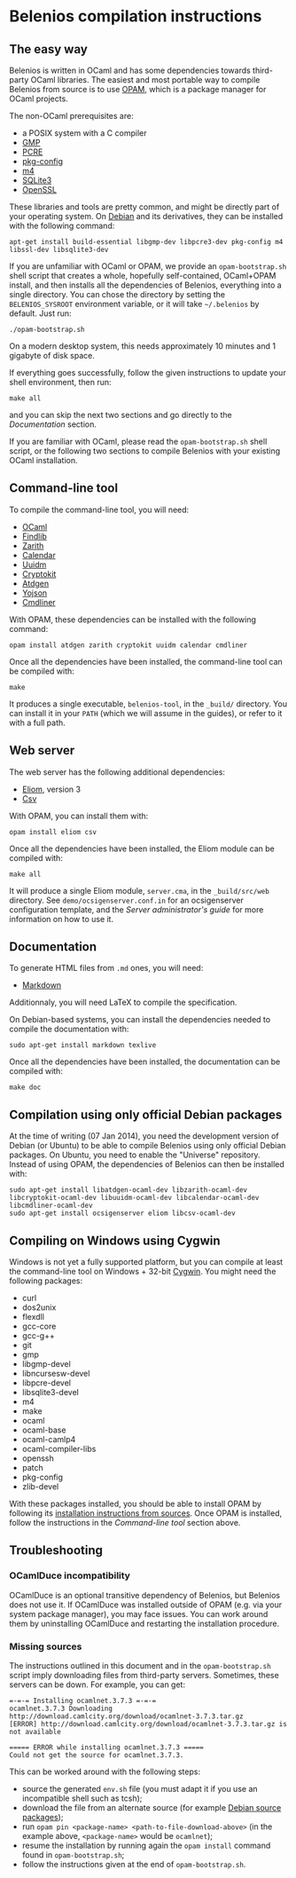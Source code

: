 Belenios compilation instructions
=================================

The easy way
------------

Belenios is written in OCaml and has some dependencies towards
third-party OCaml libraries. The easiest and most portable way to
compile Belenios from source is to use
[OPAM](http://opam.ocamlpro.com/), which is a package manager for
OCaml projects.

The non-OCaml prerequisites are:

 * a POSIX system with a C compiler
 * [GMP](http://gmplib.org/)
 * [PCRE](http://www.pcre.org/)
 * [pkg-config](http://www.freedesktop.org/wiki/Software/pkg-config/)
 * [m4](https://www.gnu.org/software/m4/)
 * [SQLite3](https://www.sqlite.org/)
 * [OpenSSL](https://www.openssl.org/)

These libraries and tools are pretty common, and might be directly part
of your operating system. On [Debian](http://www.debian.org/) and its
derivatives, they can be installed with the following command:

    apt-get install build-essential libgmp-dev libpcre3-dev pkg-config m4 libssl-dev libsqlite3-dev

If you are unfamiliar with OCaml or OPAM, we provide an
`opam-bootstrap.sh` shell script that creates a whole, hopefully
self-contained, OCaml+OPAM install, and then installs all the
dependencies of Belenios, everything into a single directory. You can
chose the directory by setting the `BELENIOS_SYSROOT` environment
variable, or it will take `~/.belenios` by default. Just run:

    ./opam-bootstrap.sh

On a modern desktop system, this needs approximately 10 minutes and 1
gigabyte of disk space.

If everything goes successfully, follow the given instructions to
update your shell environment, then run:

    make all

and you can skip the next two sections and go directly to the
_Documentation_ section.

If you are familiar with OCaml, please read the `opam-bootstrap.sh`
shell script, or the following two sections to compile Belenios with
your existing OCaml installation.

Command-line tool
-----------------

To compile the command-line tool, you will need:

 * [OCaml](http://caml.inria.fr/)
 * [Findlib](http://projects.camlcity.org/projects/findlib.html)
 * [Zarith](https://forge.ocamlcore.org/projects/zarith/)
 * [Calendar](http://calendar.forge.ocamlcore.org/)
 * [Uuidm](http://erratique.ch/software/uuidm)
 * [Cryptokit](https://forge.ocamlcore.org/projects/cryptokit/)
 * [Atdgen](http://mjambon.com/atdgen)
 * [Yojson](http://mjambon.com/yojson.html)
 * [Cmdliner](http://erratique.ch/software/cmdliner)

With OPAM, these dependencies can be installed with the following
command:

    opam install atdgen zarith cryptokit uuidm calendar cmdliner

Once all the dependencies have been installed, the command-line tool
can be compiled with:

    make

It produces a single executable, `belenios-tool`, in the `_build/`
directory. You can install it in your `PATH` (which we will assume in
the guides), or refer to it with a full path.

Web server
----------

The web server has the following additional dependencies:

 * [Eliom](http://ocsigen.org/eliom/), version 3
 * [Csv](https://forge.ocamlcore.org/projects/csv/)

With OPAM, you can install them with:

    opam install eliom csv

Once all the dependencies have been installed, the Eliom module can be
compiled with:

    make all

It will produce a single Eliom module, `server.cma`, in the
`_build/src/web` directory. See `demo/ocsigenserver.conf.in` for an
ocsigenserver configuration template, and the _Server administrator's
guide_ for more information on how to use it.

Documentation
-------------

To generate HTML files from `.md` ones, you will need:

 * [Markdown](http://daringfireball.net/projects/markdown/)

Additionnaly, you will need LaTeX to compile the specification.

On Debian-based systems, you can install the dependencies needed to
compile the documentation with:

    sudo apt-get install markdown texlive

Once all the dependencies have been installed, the documentation can
be compiled with:

    make doc

Compilation using only official Debian packages
-----------------------------------------------

At the time of writing (07 Jan 2014), you need the development version
of Debian (or Ubuntu) to be able to compile Belenios using only
official Debian packages. On Ubuntu, you need to enable the "Universe"
repository. Instead of using OPAM, the dependencies of Belenios can
then be installed with:

    sudo apt-get install libatdgen-ocaml-dev libzarith-ocaml-dev libcryptokit-ocaml-dev libuuidm-ocaml-dev libcalendar-ocaml-dev libcmdliner-ocaml-dev
    sudo apt-get install ocsigenserver eliom libcsv-ocaml-dev

Compiling on Windows using Cygwin
---------------------------------

Windows is not yet a fully supported platform, but you can compile at
least the command-line tool on Windows + 32-bit
[Cygwin](http://cygwin.com/index.html). You might need the following
packages:

 * curl
 * dos2unix
 * flexdll
 * gcc-core
 * gcc-g++
 * git
 * gmp
 * libgmp-devel
 * libncursesw-devel
 * libpcre-devel
 * libsqlite3-devel
 * m4
 * make
 * ocaml
 * ocaml-base
 * ocaml-camlp4
 * ocaml-compiler-libs
 * openssh
 * patch
 * pkg-config
 * zlib-devel

With these packages installed, you should be able to install OPAM by
following its [installation instructions from
sources](http://opam.ocaml.org/doc/Install.html#FromSources).
Once OPAM is installed, follow the instructions in the _Command-line
tool_ section above.

Troubleshooting
---------------

### OCamlDuce incompatibility

OCamlDuce is an optional transitive dependency of Belenios, but
Belenios does not use it. If OCamlDuce was installed outside of OPAM
(e.g. via your system package manager), you may face issues. You can
work around them by uninstalling OCamlDuce and restarting the
installation procedure.

### Missing sources

The instructions outlined in this document and in the
`opam-bootstrap.sh` script imply downloading files from third-party
servers. Sometimes, these servers can be down. For example, you can
get:

    =-=-= Installing ocamlnet.3.7.3 =-=-=
    ocamlnet.3.7.3 Downloading http://download.camlcity.org/download/ocamlnet-3.7.3.tar.gz
    [ERROR] http://download.camlcity.org/download/ocamlnet-3.7.3.tar.gz is not available

    ===== ERROR while installing ocamlnet.3.7.3 =====
    Could not get the source for ocamlnet.3.7.3.

This can be worked around with the following steps:

 * source the generated `env.sh` file (you must adapt it if you use an
   incompatible shell such as tcsh);
 * download the file from an alternate source (for example
   [Debian source packages](http://www.debian.org/distrib/packages));
 * run `opam pin <package-name> <path-to-file-download-above>` (in the
   example above, `<package-name>` would be `ocamlnet`);
 * resume the installation by running again the `opam install` command
   found in `opam-bootstrap.sh`;
 * follow the instructions given at the end of `opam-bootstrap.sh`.

